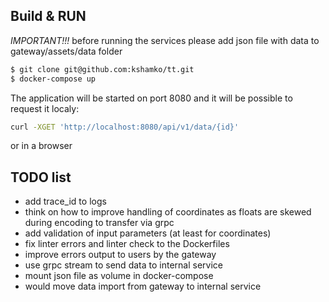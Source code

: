 ## Build & RUN

*IMPORTANT!!!* before running the services please add json file with data to gateway/assets/data folder

```bash
$ git clone git@github.com:kshamko/tt.git
$ docker-compose up
```

The application will be started on port 8080 and it will be possible to request it localy:
```bash
curl -XGET 'http://localhost:8080/api/v1/data/{id}'
```

or in a browser

## TODO list

- add trace_id to logs
- think on how to improve handling of coordinates as floats are skewed during encoding to transfer via grpc
- add validation of input parameters (at least for coordinates)
- fix linter errors and linter check to the Dockerfiles
- improve errors output to users by the gateway
- use grpc stream to send data to internal service
- mount json file as volume in docker-compose
- would move data import from gateway to internal service